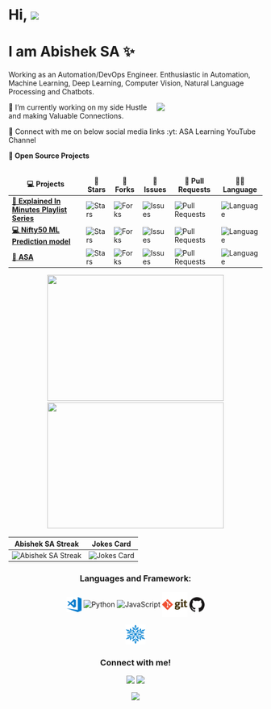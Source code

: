 # Hi, <img src="https://raw.githubusercontent.com/MartinHeinz/MartinHeinz/master/wave.gif" width="30px">
# I am Abishek SA :sparkles:

Working as an Automation/DevOps Engineer. Enthusiastic in Automation, Machine Learning, Deep Learning, Computer Vision, Natural Language Processing and Chatbots.

<img align="right" img src="https://media.giphy.com/media/IpeYSEZshTefe/giphy.gif" width="210px">

🔭 I’m currently working on my side Hustle and making Valuable Connections.

💬 Connect with me on below social media links 
:yt: ASA Learning YouTube Channel

  <summary><b>🥇 Open Source Projects</b></summary>

  <br />
  <table>
    <thead align="center">
      <tr border: none;>
        <td><b>💻 Projects</b></td>
        <td><b>🌟 Stars</b></td>
        <td><b>🍴 Forks</b></td>
        <td><b>🐛 Issues</b></td>
        <td><b>🔔 Pull Requests</b></td>
        <td><b>👨‍💻 Language</b></td>
      </tr>
    </thead>
    <tbody>
      <tr>
	      <td><a href="https://github.com/AbishekSA/Explained_In_Minutes"><b>🚀 Explained In Minutes Playlist Series</b></a></td>
        <td><img alt="Stars" src="https://img.shields.io/github/stars/AbishekSA/Explained_In_Minutes?style=flat-square&labelColor=343b41"/></td>
        <td><img alt="Forks" src="https://img.shields.io/github/forks/AbishekSA/Explained_In_Minutes?style=flat-square&labelColor=343b41"/></td>
        <td><img alt="Issues" src="https://img.shields.io/github/issues/AbishekSA/Explained_In_Minutes?style=flat-square"/></td>
        <td><img alt="Pull Requests" src="https://img.shields.io/github/issues-pr/AbishekSA/Explained_In_Minutes?style=flat-square"/></td>
        <td><img alt="Language" src="https://img.shields.io/github/languages/top/AbishekSA/Explained_In_Minutes?style=flat-square"/></td>
      </tr>
      <tr>
	      <td><a href="https://github.com/AbishekSA/Nifty50_Prediction_LinearRegression"><b>💻 Nifty50 ML Prediction model </b></a></td>
        <td><img alt="Stars" src="https://img.shields.io/github/stars/AbishekSA/Nifty50_Prediction_LinearRegression?style=flat-square&labelColor=343b41"/></td>
        <td><img alt="Forks" src="https://img.shields.io/github/forks/AbishekSA/Nifty50_Prediction_LinearRegression?style=flat-square&labelColor=343b41"/></td>
        <td><img alt="Issues" src="https://img.shields.io/github/issues/AbishekSA/Nifty50_Prediction_LinearRegression?style=flat-square"/></td>
        <td><img alt="Pull Requests" src="https://img.shields.io/github/issues-pr/AbishekSA/Nifty50_Prediction_LinearRegression?style=flat-square"/></td>
        <td><img alt="Language" src="https://img.shields.io/github/languages/top/AbishekSA/Nifty50_Prediction_LinearRegression?label=Python&style=flat-square"/></td>
      </tr>
      <tr>
	      <td><a href="https://github.com/AbishekSA/ASA"><b>👨 ASA </b></a></td>
        <td><img alt="Stars" src="https://img.shields.io/github/stars/AbishekSA/ASA?style=flat-square&labelColor=343b41"/></td>
        <td><img alt="Forks" src="https://img.shields.io/github/forks/AbishekSA/ASA?style=flat-square&labelColor=343b41"/></td>
        <td><img alt="Issues" src="https://img.shields.io/github/issues/AbishekSA/ASA?style=flat-square"/></td>
        <td><img alt="Pull Requests" src="https://img.shields.io/github/issues-pr/AbishekSA/ASA?style=flat-square"/></td>
        <td><img alt="Language" src="https://img.shields.io/github/languages/top/AbishekSA/ASA?style=flat-square"/></td> 
      </tr>
    </tbody>
  </table>

<div align="center">
<a href="#"><img src="https://github-readme-stats.vercel.app/api?username=Rishabhltfb&show_icons=true&count_private=true&theme=radical" width="350" height="250" ></a>
<a href="#"><img src="https://github-readme-stats.vercel.app/api/top-langs/?username=Rishabhltfb&layout=compact&theme=radical" width="350" height="250" ></a>

</div>

Abishek SA Streak      |  Jokes Card
:-------------------------:|:-------------------------:
![Abishek SA Streak](https://github-readme-streak-stats.herokuapp.com/?user=AbishekSA) | ![Jokes Card](https://readme-jokes.vercel.app/api)
	
<div align="center">
  
<h3>Languages and Framework:</h3>

<img align="center" alt="Visual Studio Code" width="30px" src="https://raw.githubusercontent.com/github/explore/80688e429a7d4ef2fca1e82350fe8e3517d3494d/topics/visual-studio-code/visual-studio-code.png" />
<img align="center" alt="Python" width="30px" src="https://upload.wikimedia.org/wikipedia/commons/thumb/0/0a/Python.svg/240px-Python.svg.png" />
<img align="center" alt="JavaScript" width="100px" src="https://encrypted-tbn0.gstatic.com/images?q=tbn%3AANd9GcQUhdFgKwWT0BD32WAPhBz04H7yjV1VMu7axw&usqp=CAU" />
<!-- <img align="center" alt="GitHub" width="30px" src="https://numpy.org/images/logos/numpy.svg" /> -->
<img align="center" alt="Git" width="50px" src="https://raw.githubusercontent.com/github/explore/80688e429a7d4ef2fca1e82350fe8e3517d3494d/topics/git/git.png" />
<img align="center" alt="GitHub" width="30px" src="https://raw.githubusercontent.com/github/explore/78df643247d429f6cc873026c0622819ad797942/topics/github/github.png" />
</br>


</div>

<div align="center">
  


  
  <img align="center" a href='https://archiveprogram.github.com/'><img src='https://raw.githubusercontent.com/acervenky/animated-github-badges/master/assets/acbadge.gif' width='40' height='40'></a>

<h3>Connect with me!</h3>
 
[<img src="https://img.shields.io/badge/linkedin-%230077B5.svg?&style=for-the-badge&logo=linkedin&logoColor=white" />](https://www.linkedin.com/in/abisheksa/) [<img src="https://img.shields.io/badge/PORTFOLIO-%23292929.svg?&style=for-the-badge&logo=PORTFOLIO&logoColor=white" />](https://AbishekSA.github.io/) 

![](https://visitor-badge.glitch.me/badge?page_id=AbishekSA.AbishekSA)



</div>
